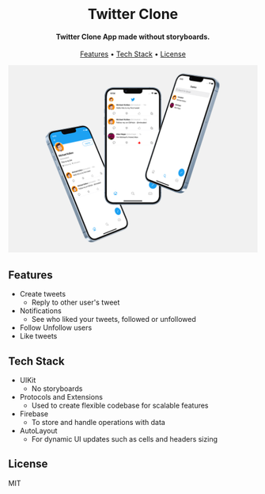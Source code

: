 
<h1 align="center">
  <br>
  <br>
  Twitter Clone
  <br>
</h1>

<h4 align="center">Twitter Clone App made without storyboards.</h4>

<p align="center">
  <a href="features">Features</a> •
  <a href="#tech-stack">Tech Stack</a> •
  <a href="#license">License</a>
</p>

![screenshot](https://github.com/mireabot/TwitterClone/blob/main/Scene%204.png)

## Features

* Create tweets
  - Reply to other user's tweet
* Notifications
  - See who liked your tweets, followed or unfollowed
* Follow Unfollow users  
* Like tweets

## Tech Stack

* UIKit
  - No storyboards
* Protocols and Extensions
  - Used to create flexible codebase for scalable features
* Firebase
  - To store and handle operations with data
* AutoLayout
  - For dynamic UI updates such as cells and headers sizing

## License

MIT




